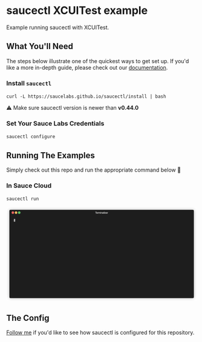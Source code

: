 # saucectl XCUITest example

Example running saucectl with XCUITest.

## What You'll Need

The steps below illustrate one of the quickest ways to get set up. If you'd like a more in-depth guide, please check out
our [documentation](https://docs.saucelabs.com/testrunner-toolkit/installation).

### Install `saucectl`

```shell
curl -L https://saucelabs.github.io/saucectl/install | bash
```

⚠ Make sure saucectl version is newer than **v0.44.0**

### Set Your Sauce Labs Credentials

```shell
saucectl configure
```

## Running The Examples

Simply check out this repo and run the appropriate command below :rocket:

### In Sauce Cloud

```shell
saucectl run
```

![sauce cloud example](assets/sauce_cloud_example.gif)

## The Config

[Follow me](.sauce/config.yml) if you'd like to see how saucectl is configured for this repository.
